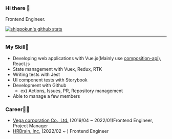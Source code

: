 ### Hi there 👋

Frontend Engineer.

[![shippokun's github stats](https://github-readme-stats.vercel.app/api?username=shippokun&show_icons=true&count_private=true)](https://github.com/anuraghazra/github-readme-stats)

---

### My Skill📝

- Developing web applications with Vue.js(Mainly use [composition-api](https://github.com/vuejs/composition-api)), React.js
- State management with Vuex, Redux, RTK
- Writing tests with Jest
- UI component tests with Storybook
- Development with Github
  - ex) Actions, Issues, PR, Repository management
- Able to manage a few members

### Career👨‍💻

- [Vega corporation Co., Ltd.](https://www.vega-c.com/) (2019/04 ~ 2022/01)Frontend Engineer, Project Manager
- [HRBrain, Inc.](https://www.hrbrain.co.jp/) (2022/02 ~ ) Frontend Engineer
